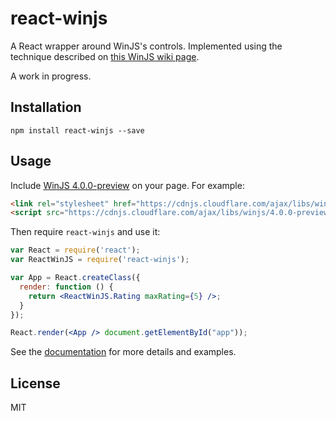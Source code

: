 # react-winjs

A React wrapper around WinJS's controls. Implemented using the technique described on [this WinJS wiki page](https://github.com/winjs/winjs/wiki/Using-WinJS-with-React).

A work in progress.

## Installation

```
npm install react-winjs --save
```

## Usage

Include [WinJS 4.0.0-preview](http://try.buildwinjs.com/#get) on your page. For example:

```html
<link rel="stylesheet" href="https://cdnjs.cloudflare.com/ajax/libs/winjs/4.0.0-preview/css/ui-dark.css" />
<script src="https://cdnjs.cloudflare.com/ajax/libs/winjs/4.0.0-preview/js/WinJS.js"></script>
```

Then require `react-winjs` and use it:

```jsx
var React = require('react');
var ReactWinJS = require('react-winjs');

var App = React.createClass({
  render: function () {
    return <ReactWinJS.Rating maxRating={5} />;
  }
});

React.render(<App /> document.getElementById("app"));
```

See the [documentation](https://github.com/rigdern/react-winjs/wiki/Documentation) for more details and examples.

## License

MIT
